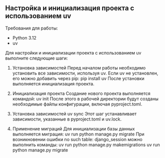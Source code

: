 ## Настройка и инициализация проекта с использованием uv
Требования для работы:
- Python 3.12
- uv

Для настройки и инициализации проекта с использованием uv выполните следующие шаги:
1. Установка зависимостей
Перед началом работы необходимо установить все зависимости, используя uv. Если uv не установлен, его можно добавить через pip:
pip install uv
После установки выполняется инициализация проекта.

2. Инициализация проекта
Создание нового проекта выполняется командой:
uv init
После этого в рабочей директории будут созданы необходимые файлы конфигурации, включая pyproject.toml.

3. Установка зависимостей
uv sync
Этот шаг устанавливает зависимости, указанные в pyproject.toml и uv.lock.

4. Применение миграций
Для инициализации базы данных выполняется миграция:
uv run python manage.py migrate
При возникновении ошибки no such table: django_session можно выполнить команды:
uv run python manage.py makemigrations
uv run python manage.py migrate
